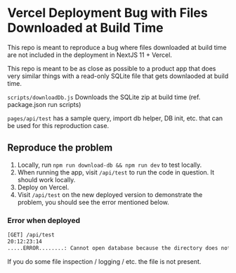 # Vercel Deployment Bug with Files Downloaded at Build Time

This repo is meant to reproduce a bug where files downloaded at build time are not included in the deployment in NextJS 11 + Vercel.

This repo is meant to be as close as possible to a product app that does very similar things with a read-only SQLite file that gets downlaoded at build time.

`scripts/downloadDb.js` Downloads the SQLite zip at build time (ref. package.json run scripts)

`pages/api/test` has a sample query, import db helper, DB init, etc. that can be used for this reproduction case.

## Reproduce the problem

1. Locally, run `npm run download-db && npm run dev` to test locally.
2. When running the app, visit `/api/test` to run the code in question.  It should work locally.
3. Deploy on Vercel.
4. Visit `/api/test` on the new deployed version to demonstrate the problem, you should see the error mentioned below.

### Error when deployed

```bash
[GET] /api/test
20:12:23:14
.....ERROR........: Cannot open database because the directory does not exist
```

If you do some file inspection / logging / etc. the file is not present.


